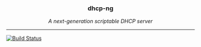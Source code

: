 <h3 align="center">dhcp-ng</h3>

<p align="center"><i>A next-generation scriptable DHCP server</i></p>
<hr>

[![Build Status](https://travis-ci.com/ppacher/dhcp-ng.svg?branch=master)](https://travis-ci.com/ppacher/dhcp-ng)

